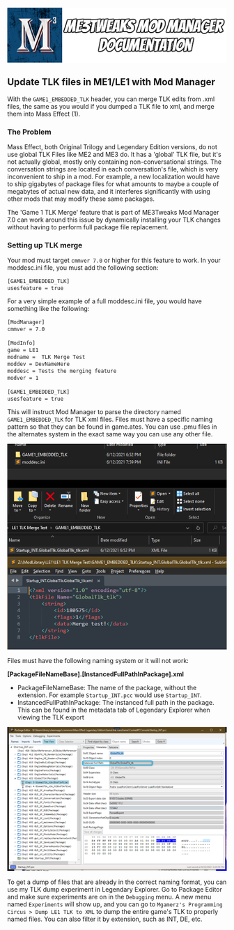 ![Documentation Image](images/documentation_header.png)

## Update TLK files in ME1/LE1 with Mod Manager
With the `GAME1_EMBEDDED_TLK` header, you can merge TLK edits from .xml files, the same as you would if you dumped a TLK file to xml, and merge them into Mass Effect (1).


### The Problem

Mass Effect, both Original Trilogy and Legendary Edition versions, do not use global TLK Files like ME2 and ME3 do. It has a 'global' TLK file, but it's not actually global, mostly only containing non-conversational strings. The conversation strings are located in each conversation's file, which is very inconvenient to ship in a mod. For example, a new localization would have to ship gigabytes of package files for what amounts to maybe a couple of megabytes of actual new data, and it interferes significantly with using other mods that may modify these same packages.

The 'Game 1 TLK Merge' feature that is part of ME3Tweaks Mod Manager 7.0 can work around this issue by dynamically installing your TLK changes without having to perform full package file replacement.


### Setting up TLK merge

Your mod must target `cmmver 7.0` or higher for this feature to work. In your moddesc.ini file, you must add the following section:

```
[GAME1_EMBEDDED_TLK]
usesfeature = true
```

For a very simple example of a full moddesc.ini file, you would have something like the following:

```
[ModManager]
cmmver = 7.0

[ModInfo]
game = LE1
modname =  TLK Merge Test
moddev = DevNameHere
moddesc = Tests the merging feature
modver = 1

[GAME1_EMBEDDED_TLK]
usesfeature = true
```

This will instruct Mod Manager to parse the directory named `GAME1_EMBEDDED_TLK` for TLK xml files. Files must have a specific naming pattern so that they can be found in game.ates. You can use .pmu files in the alternates system in the exact same way you can use any other file.

![Example folder setup](images/tlk_merge_foldersetup.png)

Files must have the following naming system or it will not work:

**[PackageFileNameBase].[InstancedFullPathInPackage].xml**

 - PackageFileNameBase: The name of the package, without the extension. For example `Startup_INT.pcc` would use `Startup_INT`.
 - InstancedFullPathInPackage: The instanced full path in the package. This can be found in the metadata tab of Legendary Explorer when viewing the TLK export
 
![Where to find instanced full path](images/tlk_merge_instancefullpath.png)

To get a dump of files that are already in the correct naming format, you can use my TLK dump experiment in Legendary Explorer. Go to Package Editor and make sure experiments are on in the `Debugging` menu. A new menu named `Experiments` will show up, and you can go to `Mgamerz's Programming Circus > Dump LE1 TLK to XML` to dump the entire game's TLK to properly named files. You can also filter it by extension, such as INT, DE, etc.
